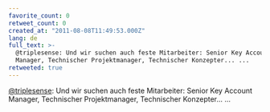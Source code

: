 ```yaml
---
favorite_count: 0
retweet_count: 0
created_at: "2011-08-08T11:49:53.000Z"
lang: de
full_text: >-
  @triplesense: Und wir suchen auch feste Mitarbeiter: Senior Key Account
  Manager, Technischer Projektmanager, Technischer Konzepter... ...
retweeted: true
---
```


[@triplesense](https://twitter.com/triplesense): Und wir suchen auch feste
Mitarbeiter: Senior Key Account Manager, Technischer Projektmanager, Technischer
Konzepter... ...
